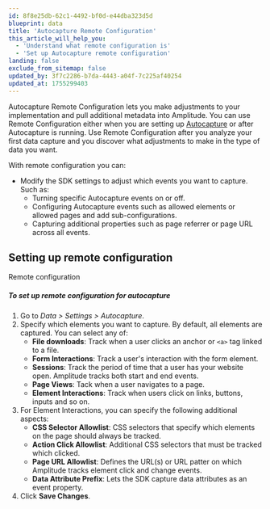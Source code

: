 ```yaml
---
id: 8f8e25db-62c1-4492-bf0d-e44dba323d5d
blueprint: data
title: 'Autocapture Remote Configuration'
this_article_will_help_you:
  - 'Understand what remote configuration is'
  - 'Set up Autocapture remote configuration'
landing: false
exclude_from_sitemap: false
updated_by: 3f7c2286-b7da-4443-a04f-7c225af40254
updated_at: 1755299403
---
```

Autocapture Remote Configuration lets you make adjustments to your implementation and pull additional metadata into Amplitude. You can use Remote Configuration either when you are setting up [Autocapture](/docs/data/autocapture) or after Autocapture is running. Use Remote Configuration after you analyze your first data capture and you discover what adjustments to make in the type of data you want. 

With remote configuration you can:

* Modify the SDK settings to adjust which events you want to capture. Such as:
  * Turning specific Autocapture events on or off.
  * Configuring Autocapture events such as allowed elements or allowed pages and add sub-configurations.
  * Capturing additional properties such as page referrer or page URL across all events.

## Setting up remote configuration

Remote configuration 

##### To set up remote configuration for autocapture
1. Go to *Data > Settings > Autocapture*. 
2. Specify which elements you want to capture. By default, all elements are captured. You can select any of:
   * **File downloads**: Track when a user clicks an anchor or `<a>` tag linked to a file. 
   * **Form Interactions**: Track a user's interaction with the form element.
   * **Sessions**: Track the period of time that a user has your website open. Amplitude tracks both start and end events.
   * **Page Views**: Tack when a user navigates to a page.
   * **Element Interactions**: Track when users click on links, buttons, inputs and so on.
3. For Element Interactions, you can specify the following additional aspects:
   * **CSS Selector Allowlist**: CSS selectors that specify which elements on the page should always be tracked.
   * **Action Click Allowlist**: Additional CSS selectors that must be tracked which clicked.
   * **Page URL Allowlist**: Defines the URL(s) or URL patter on which Amplitude tracks element click and change events.
   * **Data Attribute Prefix**: Lets the SDK capture data attributes as an event property. 
4. Click **Save Changes**.
